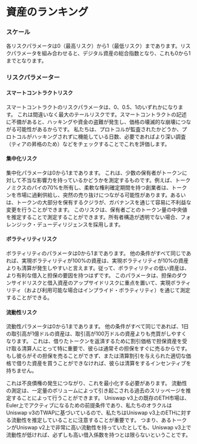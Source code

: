 # 資産のランキング

### スケール

各リスクパラメータは0（最高リスク）から1（最低リスク）まであります。リスクパラメータを組み合わせると、デジタル資産の総合指数となり、これも0から1までとなります。&#x20;

### **リスクパラメーター**

#### **スマートコントラクトリスク**

スマートコントラクトのリスクパラメータは、0、0.5、1のいずれかになります。 これは間違いなく最大のテールリスクです。スマートコントラクトの記述に不備があると、ハッキングや資金の盗難が発生し、価格の壊滅的な崩壊につながる可能性があるからです。 私たちは、プロトコルが監査されたかどうか、プロトコルがハッキングされずに機能している日数、必要であればより深い調査（ティアの昇格のため）などをチェックすることでこれを評価します。&#x20;

#### 集中化リスク

集中化パラメータは0から1まであります。 これは、少数の保有者がトークンに対して不当な影響力を持っているかどうかを測定するものです。例えば、トークノミクスのパイの70%を所有し、柔軟な権利確定期間を持つ創業者は、トークンを市場に過剰供給し、突然の売り抜けにつながる可能性があります。あるいは、トークンの大部分を保有するクジラが、ガバナンスを通じて容易に不利益な変更を行うことができます。 このリスクは、保有者ごとのトークン量の中央値を推定することで測定することができます。所有者構造が透明でない場合、フォレンジック・デューディリジェンスを採用します。&#x20;

#### ボラティリティリスク

ボラティリティのパラメータは0から1まであります。 他の条件がすべて同じであれば、実現ボラティリティが100%の資産は、実現ボラティリティが10%の資産よりも清算が発生しやすいと言えます。従って、ボラティリティの低い資産は、より有利な借入と担保の要因を持つはずです。 このパラメータは、担保のダウンサイドリスクと借入資産のアップサイドリスクに重点を置いて、実現ボラティリティ（および利用可能な場合はインプライド・ボラティリティ）を通じて測定することができる。&#x20;

#### 流動性リスク

流動性パラメータは0から1まであります。 他の条件がすべて同じであれば、1日の取引高が1億ドルの資産は、取引高が100万ドルの資産よりも売買がしやすくなります。 これは、借りたトークンを返済するために割引価格で担保資産を受け取る清算人にとって特に重要で、彼らは通常その担保をすぐに売るからです。もし彼らがその担保を売ることができず、または清算割引を与えられた適切な価格で借りた資産を買うことができなければ、彼らは清算をするインセンティブを持ちません。

これは不良債権の発生につながり、これを最小化する必要があります。 流動性の測定は、一定量のボリュームによって引き起こされる過去のスリッページを推定することによって行うことができます。 Uniswap v3上の既存のETH市場は、Euler上でアクティブになるための前提条件であり、私たちのオラクルはUniswap v3のTWAPに基づいているので、私たちはUniswap v3上のETHに対する流動性を推定していることに注意することが重要です。 つまり、あるトークンがUniswap v2上で非常に高い流動性を持っていたとしても、Uniswap v3上で流動性が低ければ、必ずしも高い借入係数を持つとは限らないということです。
